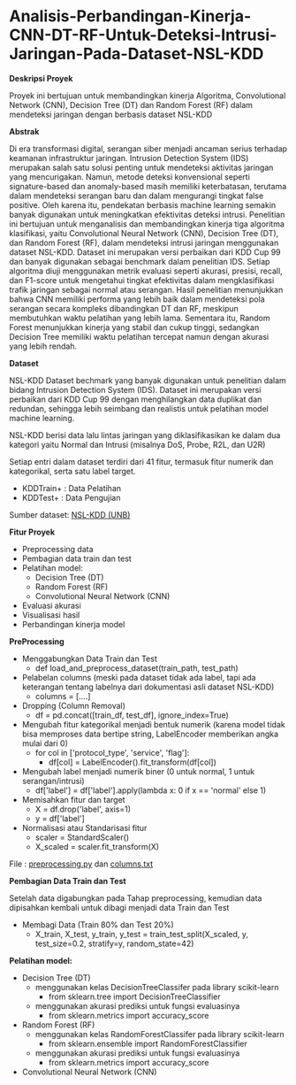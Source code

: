 # Analisis-Perbandingan-Kinerja-CNN-DT-RF-Untuk-Deteksi-Intrusi-Jaringan-Pada-Dataset-NSL-KDD
**Deskripsi Proyek**

Proyek ini bertujuan untuk membandingkan kinerja Algoritma, Convolutional Network (CNN), Decision Tree (DT) dan Random Forest (RF) dalam mendeteksi jaringan dengan berbasis dataset NSL-KDD

**Abstrak**

Di era transformasi digital, serangan siber menjadi ancaman serius terhadap keamanan infrastruktur jaringan. Intrusion Detection System (IDS) merupakan salah satu solusi penting untuk mendeteksi aktivitas jaringan yang mencurigakan. Namun, metode deteksi konvensional seperti signature-based dan anomaly-based masih memiliki keterbatasan, terutama dalam mendeteksi serangan baru dan dalam mengurangi tingkat false positive. Oleh karena itu, pendekatan berbasis machine learning semakin banyak digunakan untuk meningkatkan efektivitas deteksi intrusi.
Penelitian ini bertujuan untuk menganalisis dan membandingkan kinerja tiga algoritma klasifikasi, yaitu Convolutional Neural Network (CNN), Decision Tree (DT), dan Random Forest (RF), dalam mendeteksi intrusi jaringan menggunakan dataset NSL-KDD. Dataset ini merupakan versi perbaikan dari KDD Cup 99 dan banyak digunakan sebagai benchmark dalam penelitian IDS. Setiap algoritma diuji menggunakan metrik evaluasi seperti akurasi, presisi, recall, dan F1-score untuk mengetahui tingkat efektivitas dalam mengklasifikasi trafik jaringan sebagai normal atau serangan.
Hasil penelitian menunjukkan bahwa CNN memiliki performa yang lebih baik dalam mendeteksi pola serangan secara kompleks dibandingkan DT dan RF, meskipun membutuhkan waktu pelatihan yang lebih lama. Sementara itu, Random Forest menunjukkan kinerja yang stabil dan cukup tinggi, sedangkan Decision Tree memiliki waktu pelatihan tercepat namun dengan akurasi yang lebih rendah.

**Dataset**

NSL-KDD  Dataset bechmark yang banyak digunakan untuk penelitian dalam bidang Intrusion Detection System (IDS). Dataset ini merupakan versi perbaikan dari KDD Cup 99 dengan menghilangkan data duplikat dan redundan, sehingga lebih seimbang dan realistis untuk pelatihan model machine learning.

NSL-KDD berisi data lalu lintas jaringan yang diklasifikasikan ke dalam dua kategori yaitu Normal dan Intrusi (misalnya DoS, Probe, R2L, dan U2R)

Setiap entri dalam dataset terdiri dari 41 fitur, termasuk fitur numerik dan kategorikal, serta satu label target.
- KDDTrain+ : Data Pelatihan  
- KDDTest+ : Data Pengujian

Sumber dataset:  [NSL-KDD (UNB)](https://www.unb.ca/cic/datasets/nsl.html)

**Fitur Proyek**

- Preprocessing data
- Pembagian data train dan test
- Pelatihan model:
  - Decision Tree (DT)
  - Random Forest (RF)
  - Convolutional Neural Network (CNN)
- Evaluasi akurasi
- Visualisasi hasil
- Perbandingan kinerja model

**PreProcessing**

- Menggabungkan Data Train dan Test
  - def load_and_preprocess_dataset(train_path, test_path)
- Pelabelan columns (meski pada dataset tidak ada label, tapi ada keterangan tentang labelnya dari dokumentasi asli dataset NSL-KDD)
  - columns = [....]
- Dropping (Column Removal)
  - df = pd.concat([train_df, test_df], ignore_index=True)
- Mengubah fitur kategorikal menjadi bentuk numerik (karena model tidak bisa memproses data bertipe string, LabelEncoder memberikan angka mulai dari 0)
  - for col in ['protocol_type', 'service', 'flag']:
    - df[col] = LabelEncoder().fit_transform(df[col])
- Mengubah label menjadi numerik biner (0 untuk normal, 1 untuk serangan/intrusi)
  - df['label'] = df['label'].apply(lambda x: 0 if x == 'normal' else 1)
- Memisahkan fitur dan target
  - X = df.drop('label', axis=1)
  - y = df['label']
- Normalisasi atau Standarisasi fitur
  - scaler = StandardScaler()
  - X_scaled = scaler.fit_transform(X)

File :  [preprocessing.py](./preprocessing.py) dan [columns.txt](./columns.txt)

**Pembagian Data Train dan Test**

Setelah data digabungkan pada Tahap preprocessing, kemudian data dipisahkan kembali untuk dibagi menjadi data Train dan Test  
- Membagi Data (Train 80% dan Test 20%)
  - X_train, X_test, y_train, y_test = train_test_split(X_scaled, y, test_size=0.2, stratify=y, random_state=42)

**Pelatihan model:**

- Decision Tree (DT)
  - menggunakan kelas DecisionTreeClassifer pada library scikit-learn
    - from sklearn.tree import DecisionTreeClassifier
  - menggunakan akurasi prediksi untuk fungsi evaluasinya
    - from sklearn.metrics import accuracy_score
- Random Forest (RF)
  - menggunakan kelas RandomForestClassifer pada library scikit-learn
    - from sklearn.ensemble import RandomForestClassifier
  - menggunakan akurasi prediksi untuk fungsi evaluasinya
    - from sklearn.metrics import accuracy_score
- Convolutional Neural Network (CNN)
